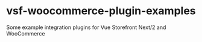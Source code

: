 # vsf-woocommerce-plugin-examples

Some example integration plugins for Vue Storefront Next/2 and WooCommerce
